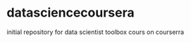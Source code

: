 datasciencecoursera
===================

initial repository for data scientist toolbox cours on courserra
